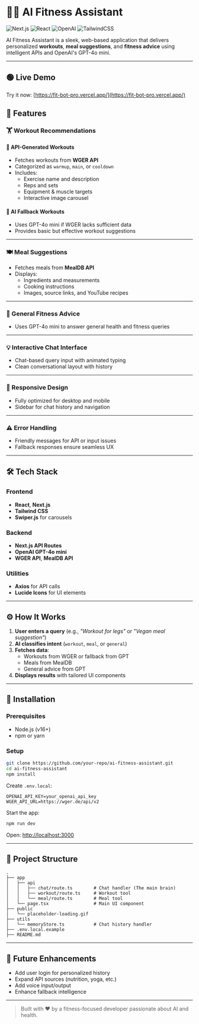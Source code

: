 # 🏋️‍♀️ AI Fitness Assistant

![Next.js](https://img.shields.io/badge/Next.js-000?style=for-the-badge&logo=nextdotjs&logoColor=white)
![React](https://img.shields.io/badge/React-20232A?style=for-the-badge&logo=react&logoColor=61DAFB)
![OpenAI](https://img.shields.io/badge/OpenAI-412991?style=for-the-badge&logo=openai&logoColor=white)
![TailwindCSS](https://img.shields.io/badge/TailwindCSS-38bdf8?style=for-the-badge&logo=tailwind-css&logoColor=white)

AI Fitness Assistant is a sleek, web-based application that delivers personalized **workouts**, **meal suggestions**, and **fitness advice** using intelligent APIs and OpenAI's GPT-4o mini.

---
## 🟢 Live Demo

Try it now: [https://fit-bot-pro.vercel.app/](https://fit-bot-pro.vercel.app/)

## 🚀 Features

### 🏋️ Workout Recommendations
#### 🔗 API-Generated Workouts
- Fetches workouts from **WGER API**
- Categorized as `warmup`, `main`, or `cooldown`
- Includes:
  - Exercise name and description
  - Reps and sets
  - Equipment & muscle targets
  - Interactive image carousel

#### 🤖 AI Fallback Workouts
- Uses GPT-4o mini if WGER lacks sufficient data
- Provides basic but effective workout suggestions

---

### 🍽️ Meal Suggestions
- Fetches meals from **MealDB API**
- Displays:
  - Ingredients and measurements
  - Cooking instructions
  - Images, source links, and YouTube recipes

---

### 💬 General Fitness Advice
- Uses GPT-4o mini to answer general health and fitness queries

---

### 💡 Interactive Chat Interface
- Chat-based query input with animated typing
- Clean conversational layout with history

---

### 📱 Responsive Design
- Fully optimized for desktop and mobile
- Sidebar for chat history and navigation

---

### ⚠️ Error Handling
- Friendly messages for API or input issues
- Fallback responses ensure seamless UX

---

## 🛠️ Tech Stack

### Frontend
- **React**, **Next.js**
- **Tailwind CSS**
- **Swiper.js** for carousels

### Backend
- **Next.js API Routes**
- **OpenAI GPT-4o mini**
- **WGER API**, **MealDB API**

### Utilities
- **Axios** for API calls
- **Lucide Icons** for UI elements

---

## ⚙️ How It Works

1. **User enters a query** (e.g., _"Workout for legs"_ or _"Vegan meal suggestion"_)
2. **AI classifies intent** (`workout`, `meal`, or `general`)
3. **Fetches data**:
   - Workouts from WGER or fallback from GPT
   - Meals from MealDB
   - General advice from GPT
4. **Displays results** with tailored UI components

---

## 🧪 Installation

### Prerequisites
- Node.js (v16+)
- npm or yarn

### Setup

```bash
git clone https://github.com/your-repo/ai-fitness-assistant.git
cd ai-fitness-assistant
npm install
```

Create `.env.local`:
```env
OPENAI_API_KEY=your_openai_api_key
WGER_API_URL=https://wger.de/api/v2
```

Start the app:
```bash
npm run dev
```

Open: [http://localhost:3000](http://localhost:3000)

---

## 📁 Project Structure

```
.
├── app
│   ├── api
│   │   ├── chat/route.ts        # Chat handler (The main brain)
│   │   ├── workout/route.ts     # Workout tool
│   │   └── meal/route.ts        # Meal tool
│   └── page.tsx                 # Main UI component
├── public
│   └── placeholder-loading.gif
├── utils
│   └── memoryStore.ts           # Chat history handler
├── .env.local.example
├── README.md
```

---

## 🌟 Future Enhancements
- Add user login for personalized history
- Expand API sources (nutrition, yoga, etc.)
- Add voice input/output
- Enhance fallback intelligence

---

> Built with ❤️ by a fitness-focused developer passionate about AI and health.
